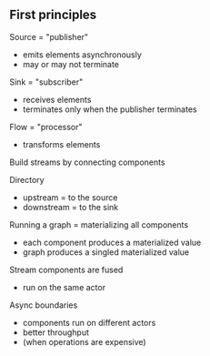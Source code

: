 ## First principles

Source = "publisher"
- emits elements asynchronously
- may or may not terminate

Sink = "subscriber"
- receives elements
- terminates only when the publisher terminates

Flow = "processor"
- transforms elements

Build streams by connecting components

Directory
- upstream = to the source
- downstream = to the sink

Running a graph = materializing all components
- each component produces a materialized value
- graph produces a singled materialized value

Stream components are fused
- run on the same actor 

Async boundaries
- components run on different actors
- better throughput
- (when operations are expensive)